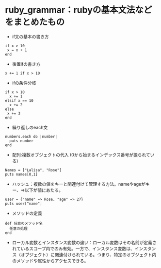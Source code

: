 # ruby_grammar：rubyの基本文法などをまとめたもの

* if文の基本の書き方
 ```
 if x > 10 
  x = x + 1
 end
 ```

* 後置ifの書き方
```
x += 1 if x > 10
```

* ifの条件分岐
```
if x > 10
  x += 1
elsif x == 10
  x += 2
else
 x += 3
end
```

* 繰り返しのeach文
```
numbers.each do |number|
  puts number
end
```

* 配列:複数オブジェクトの代入 (0から始まるインデックス番号が振られている)
```
Names = ["Lalisa", "Rose"]
puts names[0,1]
```

* ハッシュ：複数の値をキーと関連付けて管理する方法。nameやageがキー、=>以下が値にあたる。
```
user = {"name" => Rose, "age" => 27}
puts user["name"]
```

* メソッドの定義
```
def 任意のメソッド名
  任意の処理
end
```
* ローカル変数とインスタンス変数の違い：ローカル変数はその名前が定義されているスコープ内でのみ有効。一方で、インスタンス変数は、インスタンス（オブジェクト）に関連付けられている。つまり、特定のオブジェクト内のメソッドや属性からアクセスできる。

